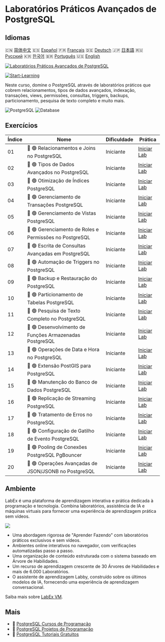 # Laboratórios Práticos Avançados de PostgreSQL

## Idiomas

🇨🇳 [简体中文](README_zh.md) 🇪🇸 [Español](README_es.md) 🇫🇷 [Français](README_fr.md) 🇩🇪 [Deutsch](README_de.md) 🇯🇵 [日本語](README_ja.md) 🇷🇺 [Русский](README_ru.md) 🇰🇷 [한국어](README_ko.md) 🇧🇷 [Português](README_pt.md) 🇺🇸 [English](README.md) 

[![Laboratórios Práticos Avançados de PostgreSQL](https://cover-creator.labex.io/advanced-postgresql-practical-labs.png?lang=pt)](https://labex.io/pt/courses/advanced-postgresql-practical-labs)

[![Start-Learning](https://img.shields.io/badge/Start-Learning-whitesmoke?style=for-the-badge)](https://labex.io/pt/courses/advanced-postgresql-practical-labs)

Neste curso, domine o PostgreSQL através de laboratórios práticos que cobrem relacionamentos, tipos de dados avançados, indexação, transações, views, permissões, consultas, triggers, backups, particionamento, pesquisa de texto completo e muito mais.

![PostgreSQL](https://img.shields.io/badge/PostgreSQL-whitesmoke?style=for-the-badge&logo=postgresql)
![Database](https://img.shields.io/badge/Database-whitesmoke?style=for-the-badge&logo=database)


## Exercícios

|   Índice | Nome                                                    | Dificuldade   | Prática                                                                                                                                   |
|----------|---------------------------------------------------------|---------------|-------------------------------------------------------------------------------------------------------------------------------------------|
|       01 | 📖 🟢 Relacionamentos e Joins no PostgreSQL             | Iniciante     | <a target='_blank' href='https://labex.io/pt/tutorials/postgresql-postgresql-relationships-and-joins-550959'>Iniciar Lab</a>              |
|       02 | 📖 🟢 Tipos de Dados Avançados no PostgreSQL            | Iniciante     | <a target='_blank' href='https://labex.io/pt/tutorials/postgresql-data-filtering-and-simple-queries-in-postgresql-550947'>Iniciar Lab</a> |
|       03 | 📖 🟢 Otimização de Índices PostgreSQL                  | Iniciante     | <a target='_blank' href='https://labex.io/pt/tutorials/postgresql-data-filtering-and-simple-queries-in-postgresql-550955'>Iniciar Lab</a> |
|       04 | 📖 🟢 Gerenciamento de Transações PostgreSQL            | Iniciante     | <a target='_blank' href='https://labex.io/pt/tutorials/postgresql-data-filtering-and-simple-queries-in-postgresql-550964'>Iniciar Lab</a> |
|       05 | 📖 🟢 Gerenciamento de Vistas PostgreSQL                | Iniciante     | <a target='_blank' href='https://labex.io/pt/tutorials/postgresql-data-filtering-and-simple-queries-in-postgresql-550966'>Iniciar Lab</a> |
|       06 | 📖 🟢 Gerenciamento de Roles e Permissões no PostgreSQL | Iniciante     | <a target='_blank' href='https://labex.io/pt/tutorials/postgresql-postgresql-role-and-permission-management-550960'>Iniciar Lab</a>       |
|       07 | 📖 🟢 Escrita de Consultas Avançadas em PostgreSQL      | Iniciante     | <a target='_blank' href='https://labex.io/pt/tutorials/postgresql-data-filtering-and-simple-queries-in-postgresql-550948'>Iniciar Lab</a> |
|       08 | 📖 🟢 Automação de Triggers no PostgreSQL               | Iniciante     | <a target='_blank' href='https://labex.io/pt/tutorials/postgresql-postgresql-trigger-automation-550965'>Iniciar Lab</a>                   |
|       09 | 📖 🟢 Backup e Restauração do PostgreSQL                | Iniciante     | <a target='_blank' href='https://labex.io/pt/tutorials/postgresql-data-filtering-and-simple-queries-in-postgresql-550949'>Iniciar Lab</a> |
|       10 | 📖 🟢 Particionamento de Tabelas PostgreSQL             | Iniciante     | <a target='_blank' href='https://labex.io/pt/tutorials/postgresql-data-filtering-and-simple-queries-in-postgresql-550963'>Iniciar Lab</a> |
|       11 | 📖 🟢 Pesquisa de Texto Completo no PostgreSQL          | Iniciante     | <a target='_blank' href='https://labex.io/pt/tutorials/postgresql-data-filtering-and-simple-queries-in-postgresql-550954'>Iniciar Lab</a> |
|       12 | 📖 🟢 Desenvolvimento de Funções Armazenadas PostgreSQL | Iniciante     | <a target='_blank' href='https://labex.io/pt/tutorials/postgresql-data-filtering-and-simple-queries-in-postgresql-550961'>Iniciar Lab</a> |
|       13 | 📖 🟢 Operações de Data e Hora no PostgreSQL            | Iniciante     | <a target='_blank' href='https://labex.io/pt/tutorials/postgresql-data-filtering-and-simple-queries-in-postgresql-550951'>Iniciar Lab</a> |
|       14 | 📖 🟢 Extensão PostGIS para PostgreSQL                  | Iniciante     | <a target='_blank' href='https://labex.io/pt/tutorials/postgresql-data-filtering-and-simple-queries-in-postgresql-550958'>Iniciar Lab</a> |
|       15 | 📖 🟢 Manutenção do Banco de Dados PostgreSQL           | Iniciante     | <a target='_blank' href='https://labex.io/pt/tutorials/postgresql-postgresql-database-maintenance-550950'>Iniciar Lab</a>                 |
|       16 | 📖 🟢 Replicação de Streaming PostgreSQL                | Iniciante     | <a target='_blank' href='https://labex.io/pt/tutorials/postgresql-data-filtering-and-simple-queries-in-postgresql-550962'>Iniciar Lab</a> |
|       17 | 📖 🟢 Tratamento de Erros no PostgreSQL                 | Iniciante     | <a target='_blank' href='https://labex.io/pt/tutorials/postgresql-data-filtering-and-simple-queries-in-postgresql-550952'>Iniciar Lab</a> |
|       18 | 📖 🟢 Configuração de Gatilho de Evento PostgreSQL      | Iniciante     | <a target='_blank' href='https://labex.io/pt/tutorials/postgresql-postgresql-event-trigger-setup-550953'>Iniciar Lab</a>                  |
|       19 | 📖 🟢 Pooling de Conexões PostgreSQL PgBouncer          | Iniciante     | <a target='_blank' href='https://labex.io/pt/tutorials/postgresql-data-filtering-and-simple-queries-in-postgresql-550957'>Iniciar Lab</a> |
|       20 | 📖 🟢 Operações Avançadas de JSON/JSONB no PostgreSQL   | Iniciante     | <a target='_blank' href='https://labex.io/pt/tutorials/postgresql-data-filtering-and-simple-queries-in-postgresql-550956'>Iniciar Lab</a> |

## Ambiente

LabEx é uma plataforma de aprendizagem interativa e prática dedicada à programação e tecnologia. Combina laboratórios, assistência de IA e máquinas virtuais para fornecer uma experiência de aprendizagem prática sem vídeos.

![](https://tutorial-screenshot.getvm.io/images/vm-1725247253.png)

- Uma abordagem rigorosa de "Aprender Fazendo" com laboratórios práticos exclusivos e sem vídeos.
- Ambientes online interativos no navegador, com verificações automatizadas passo a passo.
- Uma organização de conteúdo estruturada com o sistema baseado em Árvore de Habilidades.
- Um recurso de aprendizagem crescente de 30 Árvores de Habilidades e mais de 6.000 Laboratórios.
- O assistente de aprendizagem Labby, construído sobre os últimos modelos de IA, fornecendo uma experiência de aprendizagem conversacional.

Saiba mais sobre [LabEx VM](https://support.labex.io/using-labex/virtual-machine).

## Mais

- 🔗 [PostgreSQL Cursos de Programação](https://github.com/labex-labs/awesome-programming-courses)
- 🔗 [PostgreSQL Projetos de Programação](https://github.com/labex-labs/awesome-programming-projects)
- 🔗 [PostgreSQL Tutoriais Gratuitos](https://github.com/labex-labs/postgresql-free-tutorials)

